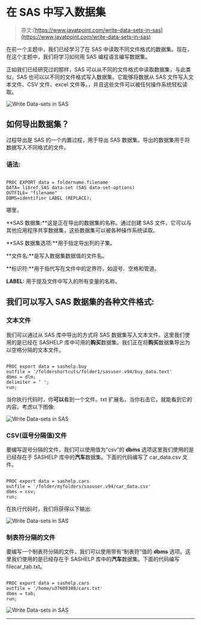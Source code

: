 # 在 SAS 中写入数据集

> 原文:[https://www.javatpoint.com/write-data-sets-in-sas](https://www.javatpoint.com/write-data-sets-in-sas)

在前一个主题中，我们已经学习了在 SAS 中读取不同文件格式的数据集。现在，在这个主题中，我们将学习如何用 SAS 编程语言编写数据集。

正如我们已经研究过的那样，SAS 可以从不同的文件格式中读取数据集，与此类似，SAS 也可以以不同的文件格式写入数据集。它能够将数据从 SAS 文件写入文本文件、CSV 文件、excel 文件等。，并且这些文件可以被任何操作系统轻松读取。

![Write Data-sets in SAS](../Images/76d7d680f32f402cbe9885d2f7505996.png)

## 如何导出数据集？

过程导出是 SAS 的一个内置过程，用于导出 SAS 数据集。导出的数据集用于将数据写入不同格式的文件。

### 语法:

```

PROC EXPORT data = foldername.filename
DATA= libref.SAS data-set (SAS data-set-options)
OUTFILE= "filename"
DBMS=identifier LABEL (REPLACE);

```

哪里，

**SAS 数据集:**这是正在导出的数据集的名称。通过创建 SAS 文件，它可以与其他应用程序共享数据集，这些数据集可以被各种操作系统读取。

**SAS 数据集选项:**用于指定导出列的子集。

**文件名:**是写入数据集数据值的文件名。

**标识符:**用于指代写在文件中的定界符，如逗号、空格和管道。

**LABEL:** 用于提及文件中写入的所有变量的名称。

## 我们可以写入 SAS 数据集的各种文件格式:

### 文本文件

我们可以通过从 SAS 库中导出的方式将 SAS 数据集写入文本文件。这里我们使用的是已经在 SASHELP 库中可用的**购买**数据集。我们正在将**购买**数据集导出为以空格分隔的文本文件。

```

PROC export data = sashelp.buy
outfile = '/foldershortcuts/folder1/sasuser.v94/buy_data.text'
dbms = dlm;
delimiter = ' ';
run;

```

当你执行代码时，你**可以**看到一个文件。txt 扩展名，当你右击它，就能看到它的内容。考虑以下图像:

![Write Data-sets in SAS](../Images/a861a025cc28b51b065fcd0c5a9f647d.png)

### CSV(逗号分隔值)文件

要编写逗号分隔的文件，我们可以使用值为“csv”的 **dbms** 选项这里我们使用的是已经存在于 SASHELP 库中的**汽车**数据集。下面的代码编写了 car_data.csv 文件。

```

PROC export data = sashelp.cars
outfile = '/folder/myfolders/sasuser.v94/car_data.csv'
dbms = csv;
run;

```

在执行代码时，我们将获得以下输出:

![Write Data-sets in SAS](../Images/a03e9c9e2ca2e1e4cc890b74fee787da.png)

### 制表符分隔的文件

要编写一个制表符分隔的文件，我们可以使用带有“制表符”值的 **dbms** 选项。这里我们使用的是已经存在于 SASHELP 库中的**汽车**数据集。下面的代码编写 filecar_tab.txt。

```

PROC export data = sashelp.cars
outfile = '/home/u37608388/cars.txt'
dbms = tab;
run;

```

![Write Data-sets in SAS](../Images/0d750a85584a58e960211e4072626889.png)

* * *